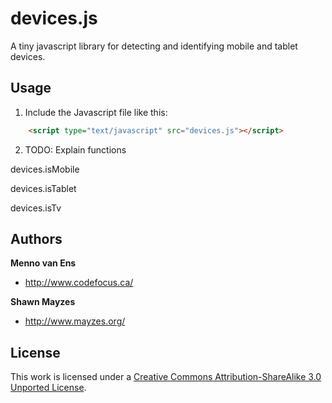 devices.js
==========

A tiny javascript library for detecting and identifying mobile and tablet devices.


Usage
-----

1. Include the Javascript file like this:
``` html
	<script type="text/javascript" src="devices.js"></script>
```

2. TODO: Explain functions


devices.isMobile

devices.isTablet

devices.isTv


Authors
-------
**Menno van Ens**
+ http://www.codefocus.ca/

**Shawn Mayzes**
+ http://www.mayzes.org/


License
-------
This work is licensed under a [Creative Commons Attribution-ShareAlike 3.0 Unported License](http://creativecommons.org/licenses/by-sa/3.0/deed.en_US).

